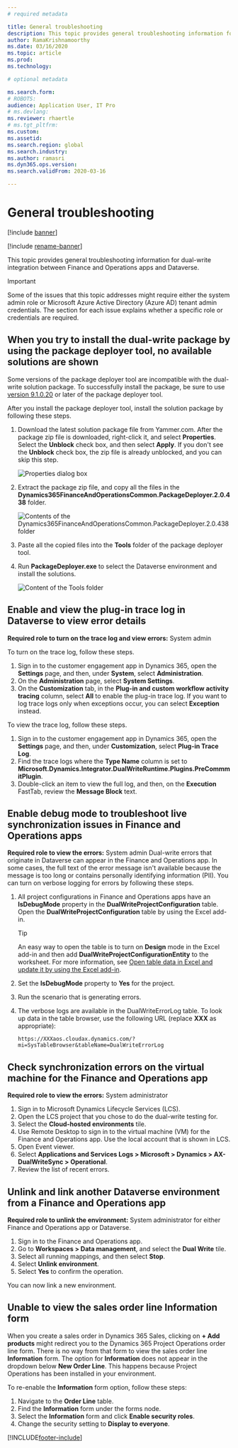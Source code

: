 ```yaml
---
# required metadata

title: General troubleshooting
description: This topic provides general troubleshooting information for dual-write integration between Finance and Operations apps and Dataverse.
author: RamaKrishnamoorthy 
ms.date: 03/16/2020
ms.topic: article
ms.prod: 
ms.technology: 

# optional metadata

ms.search.form: 
# ROBOTS: 
audience: Application User, IT Pro
# ms.devlang: 
ms.reviewer: rhaertle
# ms.tgt_pltfrm: 
ms.custom: 
ms.assetid: 
ms.search.region: global
ms.search.industry: 
ms.author: ramasri
ms.dyn365.ops.version: 
ms.search.validFrom: 2020-03-16

---
```


# General troubleshooting

[!include [banner](../../includes/banner.md)]

[!include [rename-banner](~/includes/cc-data-platform-banner.md)]



This topic provides general troubleshooting information for dual-write integration between Finance and Operations apps and Dataverse.

> [!IMPORTANT]
> Some of the issues that this topic addresses might require either the system admin role or Microsoft Azure Active Directory (Azure AD) tenant admin credentials. The section for each issue explains whether a specific role or credentials are required.

## When you try to install the dual-write package by using the package deployer tool, no available solutions are shown

Some versions of the package deployer tool are incompatible with the dual-write solution package. To successfully install the package, be sure to use [version 9.1.0.20](https://www.nuget.org/packages/Microsoft.CrmSdk.XrmTooling.PackageDeployment.Wpf/9.1.0.20) or later of the package deployer tool.

After you install the package deployer tool, install the solution package by following these steps.

1. Download the latest solution package file from Yammer.com. After the package zip file is downloaded, right-click it, and select **Properties**. Select the **Unblock** check box, and then select **Apply**. If you don't see the **Unblock** check box, the zip file is already unblocked, and you can skip this step.

    ![Properties dialog box](media/unblock_option.png)

2. Extract the package zip file, and copy all the files in the **Dynamics365FinanceAndOperationsCommon.PackageDeployer.2.0.438** folder.

    ![Contents of the Dynamics365FinanceAndOperationsCommon.PackageDeployer.2.0.438 folder](media/extract_package.png)

3. Paste all the copied files into the **Tools** folder of the package deployer tool. 
4. Run **PackageDeployer.exe** to select the Dataverse environment and install the solutions.

    ![Content of the Tools folder](media/paste_copied_files.png)

## <a id="enable-view-trace"></a>Enable and view the plug-in trace log in Dataverse to view error details

**Required role to turn on the trace log and view errors:** System admin

To turn on the trace log, follow these steps.

1. Sign in to the customer engagement app in Dynamics 365, open the **Settings** page, and then, under **System**, select **Administration**.
2. On the **Administration** page, select **System Settings**.
3. On the **Customization** tab, in the **Plug-in and custom workflow activity tracing** column, select **All** to enable the plug-in trace log. If you want to log trace logs only when exceptions occur, you can select **Exception** instead.


To view the trace log, follow these steps.

1. Sign in to the customer engagement app in Dynamics 365, open the **Settings** page, and then, under **Customization**, select **Plug-in Trace Log**.
2. Find the trace logs where the **Type Name** column is set to **Microsoft.Dynamics.Integrator.DualWriteRuntime.Plugins.PreCommmitPlugin**.
3. Double-click an item to view the full log, and then, on the **Execution** FastTab, review the **Message Block** text.

## Enable debug mode to troubleshoot live synchronization issues in Finance and Operations apps

**Required role to view the errors:** System admin
Dual-write errors that originate in Dataverse can appear in the Finance and Operations app. In some cases, the full text of the error message isn't available because the message is too long or contains personally identifying information (PII). You can turn on verbose logging for errors by following these steps.

1. All project configurations in Finance and Operations apps have an **IsDebugMode** property in the **DualWriteProjectConfiguration** table. Open the **DualWriteProjectConfiguration** table by using the Excel add-in.

    > [!TIP]
    > An easy way to open the table is to turn on **Design** mode in the Excel add-in and then add **DualWriteProjectConfigurationEntity** to the worksheet. For more information, see [Open table data in Excel and update it by using the Excel add-in](../../office-integration/use-excel-add-in.md).

2. Set the **IsDebugMode** property to **Yes** for the project.
3. Run the scenario that is generating errors.
4. The verbose logs are available in the DualWriteErrorLog table. To look up data in the table browser, use the following URL (replace **XXX** as appropriate):

    `https://XXXaos.cloudax.dynamics.com/?mi=SysTableBrowser&tableName=DualWriteErrorLog`

## Check synchronization errors on the virtual machine for the Finance and Operations app

**Required role to view the errors:** System administrator

1. Sign in to Microsoft Dynamics Lifecycle Services (LCS).
2. Open the LCS project that you chose to do the dual-write testing for.
3. Select the **Cloud-hosted environments** tile.
4. Use Remote Desktop to sign in to the virtual machine (VM) for the Finance and Operations app. Use the local account that is shown in LCS.
5. Open Event viewer.
6. Select **Applications and Services Logs \> Microsoft \> Dynamics \> AX-DualWriteSync \> Operational**.
7. Review the list of recent errors.

## Unlink and link another Dataverse environment from a Finance and Operations app

**Required role to unlink the environment:** System administrator for either Finance and Operations app or Dataverse.

1. Sign in to the Finance and Operations app.
2. Go to **Workspaces \> Data management**, and select the **Dual Write** tile.
3. Select all running mappings, and then select **Stop**.
4. Select **Unlink environment**.
5. Select **Yes** to confirm the operation.

You can now link a new environment.

## Unable to view the sales order line Information form 

When you create a sales order in Dynamics 365 Sales, clicking on **+ Add products** might redirect you to the Dynamics 365 Project Operations order line form. There is no way from that form to view the sales order line **Information** form. The option for **Information** does not appear in the dropdown below **New Order Line**. This happens because Project Operations has been installed in your environment.

To re-enable the **Information** form option, follow these steps:
1. Navigate to the **Order Line** table.
2. Find the **Information** form under the forms node. 
3. Select the **Information** form and click **Enable security roles**. 
4. Change the security setting to **Display to everyone**.


[!INCLUDE[footer-include](../../../../includes/footer-banner.md)]